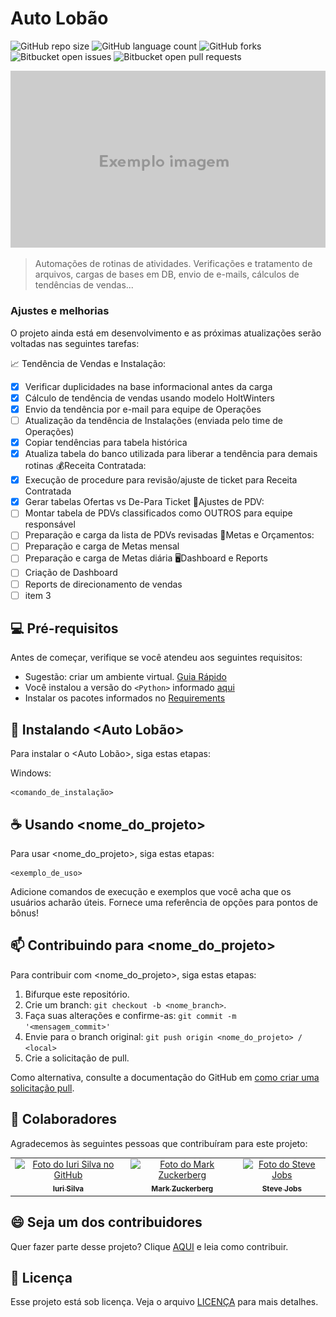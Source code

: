 # Auto Lobão

![GitHub repo size](https://img.shields.io/github/repo-size/iuricode/README-template?style=for-the-badge)
![GitHub language count](https://img.shields.io/github/languages/count/iuricode/README-template?style=for-the-badge)
![GitHub forks](https://img.shields.io/github/forks/iuricode/README-template?style=for-the-badge)
![Bitbucket open issues](https://img.shields.io/bitbucket/issues/iuricode/README-template?style=for-the-badge)
![Bitbucket open pull requests](https://img.shields.io/bitbucket/pr-raw/iuricode/README-template?style=for-the-badge)

<img src="imagem.png" alt="Exemplo imagem">

> Automações de rotinas de atividades. Verificações e tratamento de arquivos, cargas de bases em DB, envio de e-mails, cálculos de tendências de vendas...

### Ajustes e melhorias

O projeto ainda está em desenvolvimento e as próximas atualizações serão voltadas nas seguintes tarefas:

📈 Tendência de Vendas e Instalação:
- [x] Verificar duplicidades na base informacional antes da carga
- [x] Cálculo de tendência de vendas usando modelo HoltWinters
- [x] Envio da tendência por e-mail para equipe de Operações
- [ ] Atualização da tendência de Instalações (enviada pelo time de Operações)
- [x] Copiar tendências para tabela histórica
- [x] Atualiza tabela do banco utilizada para liberar a tendência para demais rotinas
💰Receita Contratada:
- [x] Execução de procedure para revisão/ajuste de ticket para Receita Contratada
- [x] Gerar tabelas Ofertas vs De-Para Ticket
🏪Ajustes de PDV:
- [ ] Montar tabela de PDVs classificados como OUTROS para equipe responsável
- [ ] Preparação e carga da lista de PDVs revisadas
🎯Metas e Orçamentos:
- [ ] Preparação e carga de Metas mensal
- [ ] Preparação e carga de Metas diária
🖥️Dashboard e Reports
- [ ] Criação de Dashboard
- [ ] Reports de direcionamento de vendas
- [ ] item 3

## 💻 Pré-requisitos

Antes de começar, verifique se você atendeu aos seguintes requisitos:

* Sugestão: criar um ambiente virtual. [Guia Rápido](https://github.com/LuizLobao/Automacoes_Lobao/blob/master/docs/virtual-env.txt)
* Você instalou a versão do `<Python>` informado [aqui](https://github.com/LuizLobao/Automacoes_Lobao/blob/master/.python-version)
* Instalar os pacotes informados no [Requirements](https://github.com/LuizLobao/Automacoes_Lobao/blob/master/requirements.txt)


## 🚀 Instalando <Auto Lobão>

Para instalar o <Auto Lobão>, siga estas etapas:

Windows:
```
<comando_de_instalação>
```

## ☕ Usando <nome_do_projeto>

Para usar <nome_do_projeto>, siga estas etapas:

```
<exemplo_de_uso>
```

Adicione comandos de execução e exemplos que você acha que os usuários acharão úteis. Fornece uma referência de opções para pontos de bônus!

## 📫 Contribuindo para <nome_do_projeto>

Para contribuir com <nome_do_projeto>, siga estas etapas:

1. Bifurque este repositório.
2. Crie um branch: `git checkout -b <nome_branch>`.
3. Faça suas alterações e confirme-as: `git commit -m '<mensagem_commit>'`
4. Envie para o branch original: `git push origin <nome_do_projeto> / <local>`
5. Crie a solicitação de pull.

Como alternativa, consulte a documentação do GitHub em [como criar uma solicitação pull](https://help.github.com/en/github/collaborating-with-issues-and-pull-requests/creating-a-pull-request).

## 🤝 Colaboradores

Agradecemos às seguintes pessoas que contribuíram para este projeto:

<table>
  <tr>
    <td align="center">
      <a href="#">
        <img src="https://avatars3.githubusercontent.com/u/31936044" width="100px;" alt="Foto do Iuri Silva no GitHub"/><br>
        <sub>
          <b>Iuri Silva</b>
        </sub>
      </a>
    </td>
    <td align="center">
      <a href="#">
        <img src="https://s2.glbimg.com/FUcw2usZfSTL6yCCGj3L3v3SpJ8=/smart/e.glbimg.com/og/ed/f/original/2019/04/25/zuckerberg_podcast.jpg" width="100px;" alt="Foto do Mark Zuckerberg"/><br>
        <sub>
          <b>Mark Zuckerberg</b>
        </sub>
      </a>
    </td>
    <td align="center">
      <a href="#">
        <img src="https://miro.medium.com/max/360/0*1SkS3mSorArvY9kS.jpg" width="100px;" alt="Foto do Steve Jobs"/><br>
        <sub>
          <b>Steve Jobs</b>
        </sub>
      </a>
    </td>
  </tr>
</table>

## 😄 Seja um dos contribuidores

Quer fazer parte desse projeto? Clique [AQUI](CONTRIBUTING.md) e leia como contribuir.

## 📝 Licença

Esse projeto está sob licença. Veja o arquivo [LICENÇA](LICENSE.md) para mais detalhes.